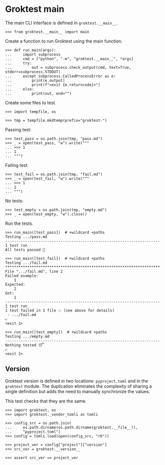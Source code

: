 # Groktest main

The main CLI interface is defined in `groktest.__main__`.

    >>> from groktest.__main__ import main

Create a function to run Groktest using the main function.

    >>> def run_main(args):
    ...     import subprocess
    ...     cmd = ["python", "-m", "groktest.__main__", *args]
    ...     try:
    ...         out = subprocess.check_output(cmd, text=True, stderr=subprocess.STDOUT)
    ...     except subprocess.CalledProcessError as e:
    ...         print(e.output)
    ...         print(f"<exit {e.returncode}>")
    ...     else:
    ...         print(out, end="")

Create some files to test.

    >>> import tempfile, os

    >>> tmp = tempfile.mkdtemp(prefix="groktest-")

Passing test:

    >>> test_pass = os.path.join(tmp, "pass.md")
    >>> _ = open(test_pass, "w").write("""
    ... >>> 1
    ... 1
    ... """)

Failing test:

    >>> test_fail = os.path.join(tmp, "fail.md")
    >>> _ = open(test_fail, "w").write("""
    ... >>> 1
    ... 2
    ... """)

No tests:

    >>> test_empty = os.path.join(tmp, "empty.md")
    >>> _ = open(test_empty, "w").close()

Run the tests.

    >>> run_main([test_pass])  # +wildcard +paths
    Testing .../pass.md
    ----------------------------------------------------------------------
    1 test run
    All tests passed 🎉

    >>> run_main([test_fail])  # +wildcard +paths
    Testing .../fail.md
    **********************************************************************
    File ".../fail.md", line 2
    Failed example:
        1
    Expected:
        2
    Got:
        1
    ----------------------------------------------------------------------
    1 test run
    1 test failed in 1 file 💥 (see above for details)
     - .../fail.md
    ⤶
    <exit 1>

    >>> run_main([test_empty])  # +wildcard +paths
    Testing .../empty.md
    ----------------------------------------------------------------------
    Nothing tested 😴
    ⤶
    <exit 2>

## Version

Groktest version is defined in two locations: `pyproject.toml` and in
the `groktest` module. The duplication eliminates the complexity of
sharing a single definition but adds the need to manually synchronize
the values.

This test checks that they are the same.

    >>> import groktest, os
    >>> import groktest._vendor_tomli as tomli

    >>> config_src = os.path.join(
    ...     os.path.dirname(os.path.dirname(groktest.__file__)),
    ...     "pyproject.toml")
    >>> config = tomli.load(open(config_src, "rb"))

    >>> project_ver = config["project"]["version"]
    >>> src_ver = groktest.__version__

    >>> assert src_ver == project_ver
